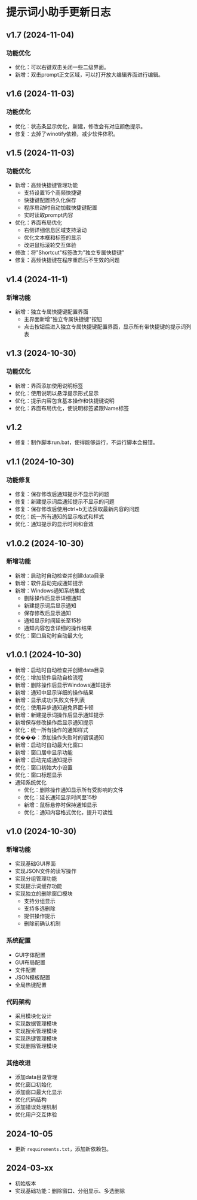 # 提示词小助手更新日志


## v1.7 (2024-11-04)
### 功能优化
- 优化：可以右键双击关闭一些二级界面。
- 新增：双击prompt正文区域，可以打开放大编辑界面进行编辑。

## v1.6 (2024-11-03)
### 功能优化
- 优化：状态条显示优化，新建，修改会有对应颜色提示。
- 修复：去掉了winotify依赖，减少软件体积。

## v1.5 (2024-11-03)
### 功能优化
- 新增：高频快捷键管理功能
  - 支持设置15个高频快捷键
  - 快捷键配置持久化保存
  - 程序启动时自动加载快捷键配置
  - 实时读取prompt内容
- 优化：界面布局优化
  - 右侧详细信息区域支持滚动
  - 优化文本框和标签的显示
  - 改进鼠标滚轮交互体验
- 修改：将"Shortcut"标签改为"独立专属快捷键"
- 修复：高频快捷键在程序重启后不生效的问题

## v1.4 (2024-11-1)
### 新增功能
- 新增：独立专属快捷键配置界面
  - 主界面新增"独立专属快捷键"按钮
  - 点击按钮后进入独立专属快捷键配置界面，显示所有带快捷键的提示词列表

## v1.3 (2024-10-30)
### 功能优化
- 新增：界面添加使用说明标签
- 优化：使用说明以悬浮提示形式显示
- 优化：提示内容包含基本操作和快捷键说明
- 优化：界面布局优化，使说明标签紧跟Name标签

## v1.2
- 修复：制作脚本run.bat，使得能够运行，不运行脚本会报错。

## v1.1 (2024-10-30)
### 功能修复
- 修复：保存修改后通知提示不显示的问题
- 修复：新建提示词后通知提示不显示的问题
- 修复：保存修改后使用ctrl+b无法获取最新内容的问题
- 优化：统一所有通知的显示格式和样式
- 优化：通知提示的显示时间和音效

## v1.0.2 (2024-10-30)

### 新增功能
- 新增：启动时自动检查并创建data目录
- 新增：软件启动完成通知提示
- 新增：Windows通知系统集成
  - 删除操作后显示详细通知
  - 新建提示词后显示通知
  - 保存修改后显示通知
  - 通知显示时间延长至15秒
  - 通知内容包含详细的操作结果
- 优化：窗口启动时自动最大化

## v1.0.1 (2024-10-30)
- 新增：启动时自动检查并创建data目录
- 优化：增加软件启动自检流程
- 新增：删除操作后显示Windows通知提示
- 新增：通知中显示详细的操作结果
- 新增：显示成功/失败文件列表
- 优化：使用异步通知避免界面卡顿
- 新增：新建提示词操作后显示通知提示
- 新增保存修改操作后显示通知提示
- 优化：统一所有操作的通知样式
- 优���：添加操作失败时的错误通知
- 新增：启动时自动最大化窗口
- 新增：窗口居中显示功能
- 新增：启动完成通知提示
- 优化：窗口初始大小设置
- 优化：窗口标题显示 
- 通知系统优化
  - 优化：删除操作通知显示所有受影响的文件
  - 优化：延长通知显示时间至15秒
  - 新增：鼠标悬停时保持通知显示
  - 优化：通知内容格式优化，提升可读性

## v1.0 (2024-10-30)

### 新增功能
- 实现基础GUI界面
- 实现JSON文件的读写操作
- 实现分组管理功能
- 实现提示词缓存功能
- 实现独立的删除窗口模块
  - 支持分组显示
  - 支持多选删除
  - 提供操作提示
  - 删除前确认机制

### 系统配置
- GUI字体配置
- GUI布局配置
- 文件配置
- JSON模板配置
- 全局热键配置

### 代码架构
- 采用模块化设计
- 实现数据管理模块
- 实现搜索管理模块
- 实现热键管理模块
- 实现删除管理模块

### 其他改进
- 添加data目录管理
- 优化窗口初始化
- 添加窗口最大化显示
- 优化代码结构
- 添加错误处理机制
- 优化用户交互体验

## 2024-10-05
- 更新 `requirements.txt`，添加新依赖包。

## 2024-03-xx
- 初始版本
- 实现基础功能：删除窗口、分组显示、多选删除